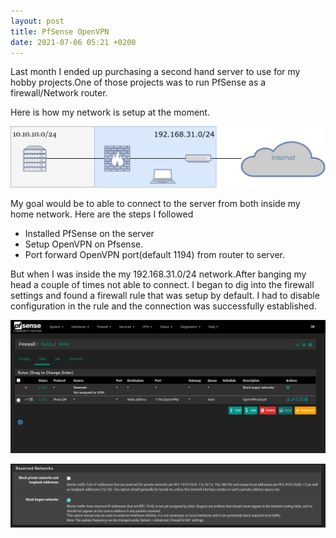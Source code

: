 ```yaml
---
layout: post
title: PfSense OpenVPN
date: 2021-07-06 05:21 +0200
---
```

Last month I ended up purchasing a second hand server to use for my hobby projects.One of those projects was to run PfSense as a firewall/Network router.

Here is how my network is setup at the moment.

![](/wp-contents/uploads/2021/07/network.png)

My goal would be to able to connect to the server from both inside my home network.
Here are the steps I followed
- Installed PfSense on the server
- Setup OpenVPN on Pfsense.
- Port forward OpenVPN port(default 1194) from router to server.

But when I was inside the my 192.168.31.0/24 network.After banging my head a couple of times not able to connect.
I began to dig into the firewall settings and found a firewall rule that was setup by default.
I had to disable configuration in the rule and the connection was successfully established.

![](/wp-contents/uploads/2021/07/firewall-rule.png)

![](/wp-contents/uploads/2021/07/firewall-rule-check.png)

